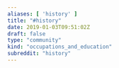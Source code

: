 ```yaml
---
aliases: [ 'history' ]
title: "#history"
date: 2019-01-03T09:51:02Z
draft: false
type: "community"
kind: "occupations_and_education"
subreddit: "history"
---
```

